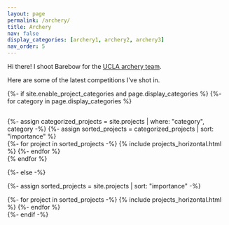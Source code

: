 ```yaml
---
layout: page
permalink: /archery/
title: Archery
nav: false
display_categories: [archery1, archery2, archery3]
nav_order: 5
---
```


Hi there! I shoot Barebow for the <a href="https://dev.uclaclubarchery.com/">UCLA archery team</a>.

Here are some of the latest competitions I've shot in.

<!-- pages/projects.md -->
<div class="projects">
{%- if site.enable_project_categories and page.display_categories %}
  <!-- Display categorized projects -->
  {%- for category in page.display_categories %}
  <h2 class="category"></h2>
  {%- assign categorized_projects = site.projects | where: "category", category -%}
  {%- assign sorted_projects = categorized_projects | sort: "importance" %}
  <!-- Generate cards for each project -->
  <div class="container">
    <div class="row row-cols-0">
    {%- for project in sorted_projects -%}
      {% include projects_horizontal.html %}
    {%- endfor %}
    </div>
  </div>
  {% endfor %}

{%- else -%}
<!-- Display projects without categories -->
  {%- assign sorted_projects = site.projects | sort: "importance" -%}
  <!-- Generate cards for each project -->
  <div class="container">
    <div class="row row-cols-0">
    {%- for project in sorted_projects -%}
      {% include projects_horizontal.html %}
    {%- endfor %}
    </div>
  </div>
{%- endif -%}
</div>
